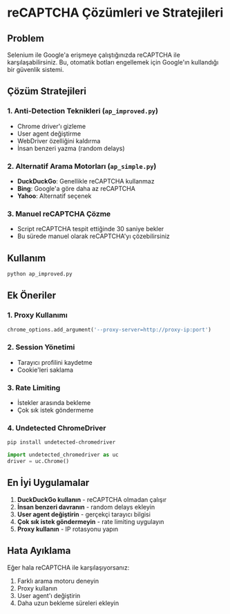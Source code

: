 # reCAPTCHA Çözümleri ve Stratejileri

## Problem
Selenium ile Google'a erişmeye çalıştığınızda reCAPTCHA ile karşılaşabilirsiniz. Bu, otomatik botları engellemek için Google'ın kullandığı bir güvenlik sistemi.

## Çözüm Stratejileri

### 1. Anti-Detection Teknikleri (`ap_improved.py`)
- Chrome driver'ı gizleme
- User agent değiştirme
- WebDriver özelliğini kaldırma
- İnsan benzeri yazma (random delays)

### 2. Alternatif Arama Motorları (`ap_simple.py`)
- **DuckDuckGo**: Genellikle reCAPTCHA kullanmaz
- **Bing**: Google'a göre daha az reCAPTCHA
- **Yahoo**: Alternatif seçenek

### 3. Manuel reCAPTCHA Çözme
- Script reCAPTCHA tespit ettiğinde 30 saniye bekler
- Bu sürede manuel olarak reCAPTCHA'yı çözebilirsiniz

## Kullanım
```bash
python ap_improved.py
```

## Ek Öneriler

### 1. Proxy Kullanımı
```python
chrome_options.add_argument('--proxy-server=http://proxy-ip:port')
```

### 2. Session Yönetimi
- Tarayıcı profilini kaydetme
- Cookie'leri saklama

### 3. Rate Limiting
- İstekler arasında bekleme
- Çok sık istek göndermeme

### 4. Undetected ChromeDriver
```bash
pip install undetected-chromedriver
```

```python
import undetected_chromedriver as uc
driver = uc.Chrome()
```

## En İyi Uygulamalar

1. **DuckDuckGo kullanın** - reCAPTCHA olmadan çalışır
2. **İnsan benzeri davranın** - random delays ekleyin
3. **User agent değiştirin** - gerçekçi tarayıcı bilgisi
4. **Çok sık istek göndermeyin** - rate limiting uygulayın
5. **Proxy kullanın** - IP rotasyonu yapın

## Hata Ayıklama

Eğer hala reCAPTCHA ile karşılaşıyorsanız:
1. Farklı arama motoru deneyin
2. Proxy kullanın
3. User agent'ı değiştirin
4. Daha uzun bekleme süreleri ekleyin 